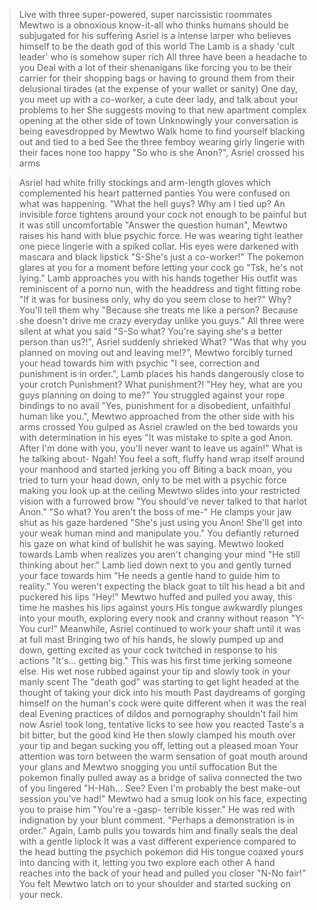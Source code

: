 >Live with three super-powered, super narcissistic roommates
>Mewtwo is a obnoxious know-it-all who thinks humans should be subjugated for his suffering
>Asriel is a intense larper who believes himself to be the death god of this world
>The Lamb is a shady 'cult leader' who is somehow super rich 
>All three have been a headache to you 
>Deal with a lot of their shenanigans like forcing you to be their carrier for their shopping bags or having to ground them from their delusional tirades (at the expense of your wallet or sanity)
>One day, you meet up with a co-worker, a cute deer lady, and talk about your problems to her
>She suggests moving to that new apartment complex opening at the other side of town
>Unknowingly your conversation is being eavesdropped by Mewtwo
>Walk home to find yourself blacking out and tied to a bed 
>See the three femboy wearing girly lingerie with their faces none too happy
>"So who is she Anon?", Asriel crossed his arms

>Asriel had white frilly stockings and arm-length gloves which complemented his heart patterned panties
>You were confused on what was happening.
"What the hell guys? Why am I tied up?
>An invisible force tightens around your cock  not enough to be painful but it was still uncomfortable
>"Answer the question human", Mewtwo raises his hand with blue psychic force.
>He was wearing tight leather one piece lingerie with a spiked collar. His eyes were darkened with mascara and black lipstick
"S-She's just a co-worker!"
>The pokemon glares at you for a moment before letting your cock go
>"Tsk, he's not lying."
>Lamb approaches you with his hands together
>His outfit was reminiscent of a porno nun, with the headdress and tight fitting robe
>"If it was for business only, why do you seem close to her?"
>Why?
>You'll tell them why
"Because she treats me like a person? Because she doesn't drive me crazy everyday unlike you guys."
>All three were silent at what you said
>"S-So what? You're saying she's a better person than us?!", Asriel suddenly shrieked
>What?
>"Was that why you planned on moving out and leaving me!?", Mewtwo forcibly turned your head towards him with psychic
>"I see, correction and punishment is in order.", Lamb places his hands dangerously close to your crotch
>Punishment? What punishment?!
"Hey hey, what are you guys planning on doing to me?"
>You struggled against your rope bindings to no avail
>"Yes, punishment for a disobedient, unfaithful human like you.", Mewtwo approached from the other side with his arms crossed
>You gulped as Asriel crawled on the bed towards you with determination in his eyes
>"It was mistake to spite a god Anon. After I'm done with you, you'll never want to leave us again!"
>What is he talking about- Ngah!
>You feel a soft, fluffy hand wrap itself around your manhood and started jerking you off
>Biting a back moan, you tried to turn your head down, only to be met with a psychic force making you look up at the ceiling 
>Mewtwo slides into your restricted vision with a furrowed brow
>"You should've never talked to that harlot Anon."
"So what? You aren't the boss of me-"
>He clamps your jaw shut as his gaze hardened
>"She's just using you Anon! She'll get into your weak human mind and manipulate you."
>You defiantly returned his gaze on what kind of bullshit he was saying.
>Mewtwo looked towards Lamb when realizes you aren't changing your mind
>"He still thinking about her."
>Lamb lied down next to you and gently turned your face towards him
>"He needs a gentle hand to guide him to reality."
>You weren't expecting the black goat to tilt his head a bit and puckered his lips
>"Hey!"
>Mewtwo huffed and pulled you away, this time he mashes his lips against yours
>His tongue awkwardly plunges into your mouth, exploring every nook and cranny without reason
>"Y-You cur!"
>Meanwhile, Asriel continued to work your shaft until it was at full mast
>Bringing two of his hands, he slowly pumped up and down, getting excited as your cock twitched in response to his actions
>"It's... getting big."
>This was his first time jerking someone else. 
>His wet nose rubbed against your tip and slowly took in your manly scent
>The "death god" was starting to get light headed at the thought of taking your dick into his mouth
>Past daydreams of gorging himself on the human's cock were quite different when it was the real deal
>Evening practices of dildos and pornography shouldn't fail him now
>Asriel took long, tentative licks to see how you reacted
>Taste's a bit bitter, but the good kind
>He then slowly clamped his mouth over your tip and began sucking you off, letting out a pleased moan
>Your attention was torn between the warm sensation of goat mouth around your glans and Mewtwo snogging you until suffocation
>But the pokemon finally pulled away as a bridge of saliva connected the two of you lingered
>"H-Hah... See? Even I'm probably the best make-out session you've had!"
>Mewtwo had a smug look on his face, expecting you to praise him
"You're a -gasp- terrible kisser."
>He was red with indignation by your blunt comment.
>"Perhaps a demonstration is in order."
>Again, Lamb pulls you towards him and finally seals the deal with a gentle liplock
>It was a vast different experience compared to the head butting the psychich pokemon did
>His tongue coaxed yours into dancing with it, letting you two explore each other
>A hand reaches into the back of your head and pulled you closer
>"N-No fair!"
>You felt Mewtwo latch on to your shoulder and started sucking on your neck.